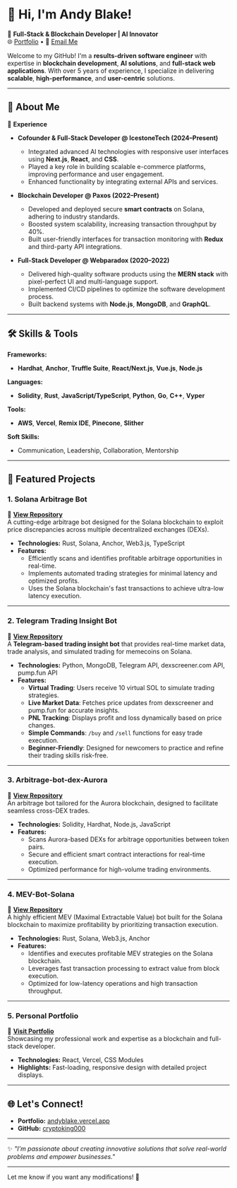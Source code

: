 

# 👋 Hi, I'm Andy Blake!

🚀 **Full-Stack & Blockchain Developer | AI Innovator**  
🌐 [Portfolio](https://andyblake.vercel.app/) • 💌 [Email Me](mailto:andyblake1106@gmail.com)

Welcome to my GitHub! I'm a **results-driven software engineer** with expertise in **blockchain development**, **AI solutions**, and **full-stack web applications**. With over 5 years of experience, I specialize in delivering **scalable**, **high-performance**, and **user-centric** solutions.

---

## 🚀 About Me

💼 **Experience**  
- **Cofounder & Full-Stack Developer @ IcestoneTech (2024–Present)**  
  - Integrated advanced AI technologies with responsive user interfaces using **Next.js**, **React**, and **CSS**.  
  - Played a key role in building scalable e-commerce platforms, improving performance and user engagement.  
  - Enhanced functionality by integrating external APIs and services.  

- **Blockchain Developer @ Paxos (2022–Present)**  
  - Developed and deployed secure **smart contracts** on Solana, adhering to industry standards.  
  - Boosted system scalability, increasing transaction throughput by 40%.  
  - Built user-friendly interfaces for transaction monitoring with **Redux** and third-party API integrations.  

- **Full-Stack Developer @ Webparadox (2020–2022)**  
  - Delivered high-quality software products using the **MERN stack** with pixel-perfect UI and multi-language support.  
  - Implemented CI/CD pipelines to optimize the software development process.  
  - Built backend systems with **Node.js**, **MongoDB**, and **GraphQL**.  

---

## 🛠 Skills & Tools

**Frameworks:**  
- **Hardhat**, **Anchor**, **Truffle Suite**, **React/Next.js**, **Vue.js**, **Node.js**  

**Languages:**  
- **Solidity**, **Rust**, **JavaScript/TypeScript**, **Python**, **Go**, **C++**, **Vyper**  

**Tools:**  
- **AWS**, **Vercel**, **Remix IDE**, **Pinecone**, **Slither**  

**Soft Skills:**  
- Communication, Leadership, Collaboration, Mentorship  

---

## 🌟 Featured Projects

### **1. Solana Arbitrage Bot**  
🚀 **[View Repository](https://github.com/cryptoking000/arbitrage-bot-for-solana)**  
A cutting-edge arbitrage bot designed for the Solana blockchain to exploit price discrepancies across multiple decentralized exchanges (DEXs).  
- **Technologies:** Rust, Solana, Anchor, Web3.js, TypeScript  
- **Features:**  
  - Efficiently scans and identifies profitable arbitrage opportunities in real-time.  
  - Implements automated trading strategies for minimal latency and optimized profits.  
  - Uses the Solana blockchain's fast transactions to achieve ultra-low latency execution.  

---


### **2. Telegram Trading Insight Bot**  
🚀 **[View Repository](https://github.com/cryptoking000/trading-analytics-tg-bot/)**  
A **Telegram-based trading insight bot** that provides real-time market data, trade analysis, and simulated trading for memecoins on Solana.  
- **Technologies:** Python, MongoDB, Telegram API, dexscreener.com API, pump.fun API  
- **Features:**  
  - **Virtual Trading**: Users receive 10 virtual SOL to simulate trading strategies.  
  - **Live Market Data**: Fetches price updates from dexscreener and pump.fun for accurate insights.  
  - **PNL Tracking**: Displays profit and loss dynamically based on price changes.  
  - **Simple Commands**: `/buy` and `/sell` functions for easy trade execution.  
  - **Beginner-Friendly**: Designed for newcomers to practice and refine their trading skills risk-free.

---
### **3. Arbitrage-bot-dex-Aurora**  
🚀 **[View Repository](https://github.com/cryptoking000/arbitrage-bot-dex-aurora)**  
An arbitrage bot tailored for the Aurora blockchain, designed to facilitate seamless cross-DEX trades.  
- **Technologies:** Solidity, Hardhat, Node.js, JavaScript  
- **Features:**  
  - Scans Aurora-based DEXs for arbitrage opportunities between token pairs.  
  - Secure and efficient smart contract interactions for real-time execution.  
  - Optimized performance for high-volume trading environments.  

---

### **4. MEV-Bot-Solana**  
🚀 **[View Repository](https://github.com/cryptoking000/mev-bot-solana)**  
A highly efficient MEV (Maximal Extractable Value) bot built for the Solana blockchain to maximize profitability by prioritizing transaction execution.  
- **Technologies:** Rust, Solana, Web3.js, Anchor  
- **Features:**  
  - Identifies and executes profitable MEV strategies on the Solana blockchain.  
  - Leverages fast transaction processing to extract value from block execution.  
  - Optimized for low-latency operations and high transaction throughput.  

---

### **5. Personal Portfolio**  
🚀 **[Visit Portfolio](https://andyblake.vercel.app/)**  
Showcasing my professional work and expertise as a blockchain and full-stack developer.  
- **Technologies:** React, Vercel, CSS Modules  
- **Highlights:** Fast-loading, responsive design with detailed project displays.  

---

## 🌐 Let's Connect!  
- **Portfolio:** [andyblake.vercel.app](https://andyblake.vercel.app/)  
- **GitHub:** [cryptoking000](https://github.com/cryptoking000)  

---

✨ _"I’m passionate about creating innovative solutions that solve real-world problems and empower businesses."_  

---

Let me know if you want any modifications! 🚀
